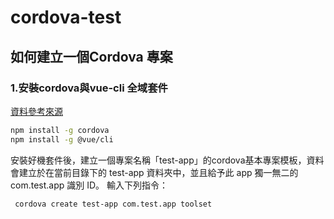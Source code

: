 # cordova-test

## 如何建立一個Cordova 專案

### 1.安裝cordova與vue-cli 全域套件
[資料參考來源](https://dotblogs.com.tw/wasichris/2021/02/05/093906)
``` bash
npm install -g cordova
npm install -g @vue/cli
```

安裝好機套件後，建立一個專案名稱「test-app」的cordova基本專案模板，資料會建立於在當前目錄下的 test-app 資料夾中，並且給予此 app 獨一無二的 com.test.app 識別 ID。
輸入下列指令：
``` bash
 cordova create test-app com.test.app toolset
```
